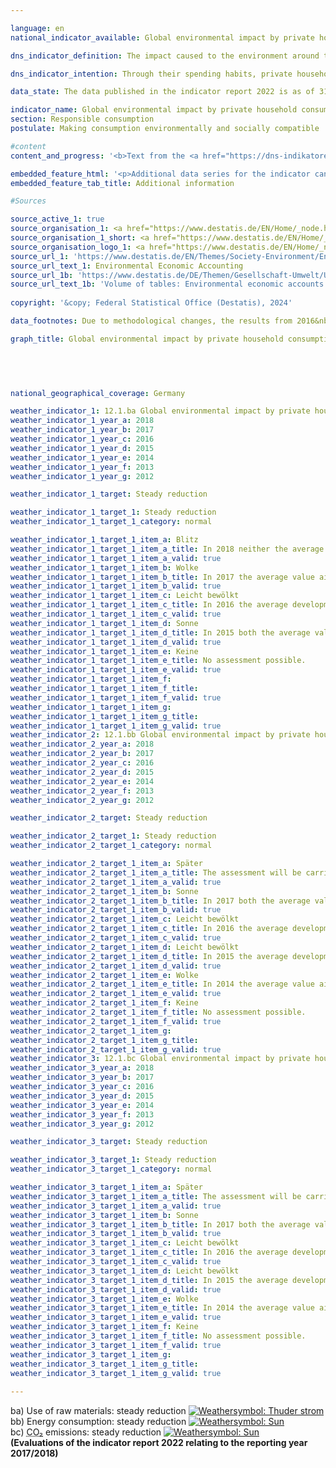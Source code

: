 ```yaml
---

language: en        
national_indicator_available: Global environmental impact by private household consumption        

dns_indicator_definition: The impact caused to the environment around the world by private household consumption is shown here by three indicators. They are domestic and foreign energy consumption, emissions of carbon dioxide (<abbr title="Carbon dioxide" tabindex="0">CO₂</abbr>) and the use of raw materials in connection with the production and use of all goods destined for the consumption of private households in Germany.        

dns_indicator_intention: Through their spending habits, private households are responsible for a significant proportion of an economy’s consumption of resources. That consumption occurs not only within the country in question but also indirectly includes the consumption which is involved in the production of imported goods. The indicator therefore provides information about the impact being done to the environment on a global scale as a result of private household consumption. Reducing energy consumption, for example, will conserve resources both domestically and abroad and prevent environmentally harmful carbon dioxide emissions. The intention of the Federal Government is to continuously cut the environmental impact that occurs in connection with private household consumption in all three areas.        

data_state: The data published in the indicator report 2022 is as of 31 October 2022. The data shown on this platform was last updated in September 2024, so that more current data may be available online than published in the <a href="https://dns-indikatoren.de/assets/Publikationen/Indikatorenberichte/2022.pdf">indicator report 2022</a>.        

indicator_name: Global environmental impact by private household consumption        
section: Responsible consumption        
postulate: Making consumption environmentally and socially compatible        

#content         
content_and_progress: '<b>Text from the <a href="https://dns-indikatoren.de/assets/Publikationen/Indikatorenberichte/2022.pdf">Indicator Report 2022&nbsp;</a></b><br><br>The consumption behaviour of private households has different consequences for the environment of national and international countries, whereby latter is particularly affected by spill-over effects. This indicator reflects three of the factors behind this impact, namely energy consumption, <abbr title="Carbon dioxide" tabindex="0">CO₂</abbr> emissions and the use of raw materials for Germany and foreign countries. The relevant data are collated in the environmental economic accounts of a range of governmental and non-governmental sources.<br><br>Resources may be consumed by households directly or indirectly. Direct consumption might be the use of gas for heating, fuel for transport or food to eat. Resources are also tied up or consumed at every stage of the process of manufacturing and transporting consumer goods both within Germany and abroad. All of that counts as indirect consumption by German private households when they buy and use those goods. Both types of consumption are included in the present indicator, the environmental impact represented in terms of energy, raw materials and <abbr title="Carbon dioxide" tabindex="0">CO₂</abbr>.<br><br>The use of raw materials, energy consumption and <abbr title="Carbon dioxide" tabindex="0">CO₂</abbr> emissions are closely interconnected. To use coal, oil and gas&nbsp;–&nbsp;material resources&nbsp;–&nbsp;in power plants and boilers to produce electricity and heat is simultaneously to consume energy. As a rule, the burning of fuels also results in the emission of <abbr title="Carbon dioxide" tabindex="0">CO₂</abbr>.<br><br>However, the use of raw materials is not restricted to fuels. This is clear from the time series in the graph: while the data for energy consumption and emissions follow a fluctuating but generally downwards trend, the change in the use of raw materials is less marked. That factor is made up both of abiotic resources, which include other mineral resources like sand and salts as well as fuels, and of renewable resources like the products of farming and forestry. While the use of abiotic resources was decreasing until 2014&nbsp;and increasing from then on, there are contrary developments in the area of agricultural products. This resulted in a slight overall reduction of 2&nbsp;% between 2010&nbsp;and 2015. Although rising in 2016, the use of raw materials reached the level of 2010&nbsp;in the two subsequent years 2017&nbsp;and 2018.<br><br>In contrast, energy consumption went down by 6&nbsp;% during the period from 2010&nbsp;to 2017.<br><br>Energy loss incurred during the generation of electricity and district heat for consumption by private households is counted as indirect consumption. Energy consumption can be split according to the different fields in which it occurs, namely home life, transport, food, other products and services. At around 3,343&nbsp;petajoules in total, home life accounted for the largest proportion, 35&nbsp;% of private household consumption, in 2017.<br><br>A similar trend can be seen in <abbr title="Carbon dioxide" tabindex="0">CO₂</abbr> emissions. The vast majority of emissions are generated indirectly, during the manufacturing process of consumer goods in Germany and abroad, rather than during the actual consumption of the goods. The total <abbr title="Carbon dioxide" tabindex="0">CO₂</abbr> emissions caused by private household consumption in 2017&nbsp;amounted to 678&nbsp;million tonnes. The ratio of direct to indirect emissions was around 1:2. Between 2010&nbsp;and 2017, direct <abbr title="Carbon dioxide" tabindex="0">CO₂</abbr> emissions fell by 6&nbsp;%, while the emissions footprint of consumer goods fell by 9&nbsp;%. In total, the direct and indirect <abbr title="Carbon dioxide" tabindex="0">CO₂</abbr> emissions caused by private household consumption decreased by 8&nbsp;%.<br><br>This indicator can be usefully cross-referenced with indicator 8.1&nbsp;on “raw material input productivity”.'        

embedded_feature_html: '<p>Additional data series for the indicator can be found <a href="https://dnsTestEnvironment.github.io/dns-indicators/public/AddInfos/en/12_1_b.pdf" target="_blank" >here</a>.</p><br><small>Note: You can display the PDF document directly in your browser or download the PDF document and open it with a PDF reader of your choice. We will be happy to advise you.</small>'
embedded_feature_tab_title: Additional information        

#Sources        

source_active_1: true
source_organisation_1: <a href="https://www.destatis.de/EN/Home/_node.html" target="_blank">Federal Statistical Office</a>
source_organisation_1_short: <a href="https://www.destatis.de/EN/Home/_node.html" target="_blank">Federal Statistical Office</a>
source_organisation_logo_1: <a href="https://www.destatis.de/EN/Home/_node.html" target="_blank"><img src="https://dnsTestEnvironment.github.io/dns-indicators/public/OrgImgEn/destatis.png" alt="Federal Statistical Office" title=" Click here to visit the homepage of the organizationFederal Statistical Office" style="height:60px; width:148px; border:transparent"/></a>
source_url_1: 'https://www.destatis.de/EN/Themes/Society-Environment/Environment/Environmental-Economic-Accounting/_node.html'
source_url_text_1: Environmental Economic Accounting
source_url_1b: 'https://www.destatis.de/DE/Themen/Gesellschaft-Umwelt/Umwelt/UGR/energiefluesse-emissionen/_inhalt.html#_cdu0u6no9'
source_url_text_1b: 'Volume of tables: Environmental economic accounts - Direct and indirect energy flows and <abbr title="Carbon dioxide" tabindex="0">CO₂</abbr> emissions (only available in German)'
        
copyright: '&copy; Federal Statistical Office (Destatis), 2024'        

data_footnotes: Due to methodological changes, the results from 2016&nbsp;are only comparable with previous years to a limited extent.<br>• 2021&nbsp;provisional data.        

graph_title: Global environmental impact by private household consumption        

        

                

national_geographical_coverage: Germany        

weather_indicator_1: 12.1.ba Global environmental impact by private household consumption – use of raw materials
weather_indicator_1_year_a: 2018
weather_indicator_1_year_b: 2017
weather_indicator_1_year_c: 2016
weather_indicator_1_year_d: 2015
weather_indicator_1_year_e: 2014
weather_indicator_1_year_f: 2013
weather_indicator_1_year_g: 2012

weather_indicator_1_target: Steady reduction

weather_indicator_1_target_1: Steady reduction
weather_indicator_1_target_1_category: normal

weather_indicator_1_target_1_item_a: Blitz
weather_indicator_1_target_1_item_a_title: In 2018 neither the average value nor the last change pointed in the right direction.
weather_indicator_1_target_1_item_a_valid: true
weather_indicator_1_target_1_item_b: Wolke
weather_indicator_1_target_1_item_b_title: In 2017 the average value aimed in the wrong direction or indicates stagnation, but the previous year had shown a turn in the desired direction.
weather_indicator_1_target_1_item_b_valid: true
weather_indicator_1_target_1_item_c: Leicht bewölkt
weather_indicator_1_target_1_item_c_title: In 2016 the average development aimed in the right direction, but in the previous year there had been a development in the wrong direction or no change at all.
weather_indicator_1_target_1_item_c_valid: true
weather_indicator_1_target_1_item_d: Sonne
weather_indicator_1_target_1_item_d_title: In 2015 both the average value and the previous annual change pointed in the right direction.
weather_indicator_1_target_1_item_d_valid: true
weather_indicator_1_target_1_item_e: Keine
weather_indicator_1_target_1_item_e_title: No assessment possible.
weather_indicator_1_target_1_item_e_valid: true
weather_indicator_1_target_1_item_f: 
weather_indicator_1_target_1_item_f_title: 
weather_indicator_1_target_1_item_f_valid: true
weather_indicator_1_target_1_item_g: 
weather_indicator_1_target_1_item_g_title: 
weather_indicator_1_target_1_item_g_valid: true
weather_indicator_2: 12.1.bb Global environmental impact by private household consumption – energy consumption
weather_indicator_2_year_a: 2018
weather_indicator_2_year_b: 2017
weather_indicator_2_year_c: 2016
weather_indicator_2_year_d: 2015
weather_indicator_2_year_e: 2014
weather_indicator_2_year_f: 2013
weather_indicator_2_year_g: 2012

weather_indicator_2_target: Steady reduction

weather_indicator_2_target_1: Steady reduction
weather_indicator_2_target_1_category: normal

weather_indicator_2_target_1_item_a: Später
weather_indicator_2_target_1_item_a_title: The assessment will be carried out later.
weather_indicator_2_target_1_item_a_valid: true
weather_indicator_2_target_1_item_b: Sonne
weather_indicator_2_target_1_item_b_title: In 2017 both the average value and the previous annual change pointed in the right direction.
weather_indicator_2_target_1_item_b_valid: true
weather_indicator_2_target_1_item_c: Leicht bewölkt
weather_indicator_2_target_1_item_c_title: In 2016 the average development aimed in the right direction, but in the previous year there had been a development in the wrong direction or no change at all.
weather_indicator_2_target_1_item_c_valid: true
weather_indicator_2_target_1_item_d: Leicht bewölkt
weather_indicator_2_target_1_item_d_title: In 2015 the average development aimed in the right direction, but in the previous year there had been a development in the wrong direction or no change at all.
weather_indicator_2_target_1_item_d_valid: true
weather_indicator_2_target_1_item_e: Wolke
weather_indicator_2_target_1_item_e_title: In 2014 the average value aimed in the wrong direction or indicates stagnation, but the previous year had shown a turn in the desired direction.
weather_indicator_2_target_1_item_e_valid: true
weather_indicator_2_target_1_item_f: Keine
weather_indicator_2_target_1_item_f_title: No assessment possible.
weather_indicator_2_target_1_item_f_valid: true
weather_indicator_2_target_1_item_g: 
weather_indicator_2_target_1_item_g_title: 
weather_indicator_2_target_1_item_g_valid: true
weather_indicator_3: 12.1.bc Global environmental impact by private household consumption – CO₂ emissions
weather_indicator_3_year_a: 2018
weather_indicator_3_year_b: 2017
weather_indicator_3_year_c: 2016
weather_indicator_3_year_d: 2015
weather_indicator_3_year_e: 2014
weather_indicator_3_year_f: 2013
weather_indicator_3_year_g: 2012

weather_indicator_3_target: Steady reduction

weather_indicator_3_target_1: Steady reduction
weather_indicator_3_target_1_category: normal

weather_indicator_3_target_1_item_a: Später
weather_indicator_3_target_1_item_a_title: The assessment will be carried out later.
weather_indicator_3_target_1_item_a_valid: true
weather_indicator_3_target_1_item_b: Sonne
weather_indicator_3_target_1_item_b_title: In 2017 both the average value and the previous annual change pointed in the right direction.
weather_indicator_3_target_1_item_b_valid: true
weather_indicator_3_target_1_item_c: Leicht bewölkt
weather_indicator_3_target_1_item_c_title: In 2016 the average development aimed in the right direction, but in the previous year there had been a development in the wrong direction or no change at all.
weather_indicator_3_target_1_item_c_valid: true
weather_indicator_3_target_1_item_d: Leicht bewölkt
weather_indicator_3_target_1_item_d_title: In 2015 the average development aimed in the right direction, but in the previous year there had been a development in the wrong direction or no change at all.
weather_indicator_3_target_1_item_d_valid: true
weather_indicator_3_target_1_item_e: Wolke
weather_indicator_3_target_1_item_e_title: In 2014 the average value aimed in the wrong direction or indicates stagnation, but the previous year had shown a turn in the desired direction.
weather_indicator_3_target_1_item_e_valid: true
weather_indicator_3_target_1_item_f: Keine
weather_indicator_3_target_1_item_f_title: No assessment possible.
weather_indicator_3_target_1_item_f_valid: true
weather_indicator_3_target_1_item_g: 
weather_indicator_3_target_1_item_g_title: 
weather_indicator_3_target_1_item_g_valid: true        
        
---
```



<div>
  <div class="my-header">
    <label class="default">ba) Use of raw materials: steady reduction
      <a href="https://dnsTestEnvironment.github.io/dns-indicators/en/status"><img src="https://sdg-indikatoren.de/public/Wettersymbole/Blitz.png" title="In 2018 neither the average value nor the last change pointed in the right direction." alt="Weathersymbol: Thuder strom"/>
      </a>
    </label>
  </div>
</div>
<div>
  <div class="my-header">
    <label class="default">bb) Energy consumption: steady reduction
      <a href="https://dnsTestEnvironment.github.io/dns-indicators/en/status"><img src="https://sdg-indikatoren.de/public/Wettersymbole/Sonne.png" title="In 2017 both the average value and the previous annual change pointed in the right direction." alt="Weathersymbol: Sun"/>
      </a>
    </label>
  </div>
</div>
<div>
  <div class="my-header">
    <label class="default">bc) <abbr title="Carbon dioxide" tabindex="0">CO₂</abbr> emissions: steady reduction
      <a href="https://dnsTestEnvironment.github.io/dns-indicators/en/status"><img src="https://sdg-indikatoren.de/public/Wettersymbole/Sonne.png" title="In 2017 both the average value and the previous annual change pointed in the right direction." alt="Weathersymbol: Sun"/>
      </a>
    </label>
  </div>
</div>
<div class="my-header-note">
  <label class="default"><b>(Evaluations of the indicator report 2022 relating to the reporting year 2017/2018)
  </b></label>
</div>